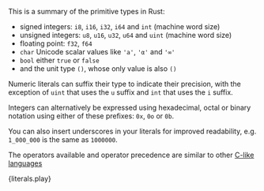 This is a summary of the primitive types in Rust:

* signed integers: `i8`, `i16`, `i32`, `i64` and `int` (machine word size)
* unsigned integers: `u8`, `u16`, `u32`, `u64` and `uint` (machine word size)
* floating point: `f32`, `f64`
* `char` Unicode scalar values like `'a'`, `'α'` and `'∞'`
* `bool` either `true` or `false`
* and the unit type `()`, whose only value is also `()`

Numeric literals can suffix their type to indicate their precision, with the
exception of `uint` that uses the `u` suffix and `int` that uses the `i`
suffix.

Integers can alternatively be expressed using hexadecimal, octal or binary
notation using either of these prefixes: `0x`, `0o` or `0b`.

You can also insert underscores in your literals for improved readability, e.g.
`1_000_000` is the same as `1000000`.

The operators available and operator precedence are similar to other [C-like
languages
](https://en.wikipedia.org/wiki/Operator_precedence#Programming_languages)

{literals.play}
